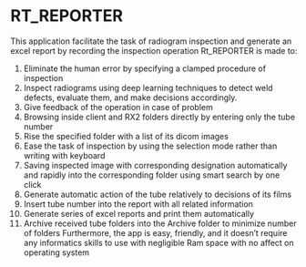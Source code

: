 # RT_REPORTER
This application facilitate the task of radiogram inspection and generate an excel report by recording the inspection operation 
Rt_REPORTER is made to:

1.	Eliminate the human error by specifying a clamped procedure  of inspection
2.	Inspect radiograms using deep learning techniques to detect weld defects, evaluate them, and make decisions accordingly.
3.	Give  feedback of the operation in case of problem 
4.	Browsing inside client and RX2 folders directly by entering only the tube number
5.	Rise the specified folder with a list of its dicom images
6.	Ease the task of inspection by using the selection mode rather than writing with keyboard 
7.	Saving inspected image with corresponding designation automatically and rapidly into the corresponding folder  using smart search by one click
8.	Generate automatic action of the tube relatively to decisions of its films 
9.	Insert tube  number into the report  with all related information 
10.	Generate series of excel  reports and print them  automatically 
11.	Archive  received tube folders into the Archive folder to minimize number of folders 
Furthermore, the app is easy, friendly, and it doesn’t require any informatics skills to use with negligible Ram space with no affect on operating system
